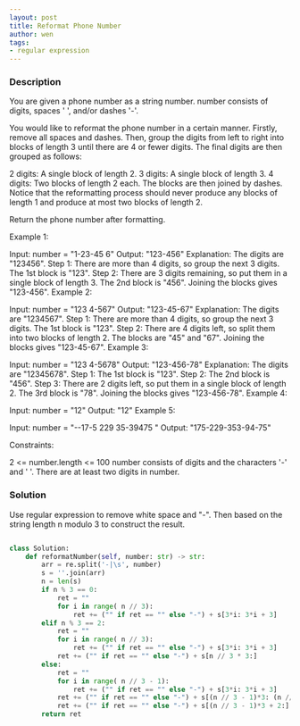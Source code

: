 ```yaml
---
layout: post
title: Reformat Phone Number
author: wen
tags:
- regular expression
---
```


### Description

You are given a phone number as a string number. number consists of digits, spaces ' ', and/or dashes '-'.

You would like to reformat the phone number in a certain manner. Firstly, remove all spaces and dashes. Then, group the digits from left to right into blocks of length 3 until there are 4 or fewer digits. The final digits are then grouped as follows:

2 digits: A single block of length 2.
3 digits: A single block of length 3.
4 digits: Two blocks of length 2 each.
The blocks are then joined by dashes. Notice that the reformatting process should never produce any blocks of length 1 and produce at most two blocks of length 2.

Return the phone number after formatting.

 

Example 1:

Input: number = "1-23-45 6"
Output: "123-456"
Explanation: The digits are "123456".
Step 1: There are more than 4 digits, so group the next 3 digits. The 1st block is "123".
Step 2: There are 3 digits remaining, so put them in a single block of length 3. The 2nd block is "456".
Joining the blocks gives "123-456".
Example 2:

Input: number = "123 4-567"
Output: "123-45-67"
Explanation: The digits are "1234567".
Step 1: There are more than 4 digits, so group the next 3 digits. The 1st block is "123".
Step 2: There are 4 digits left, so split them into two blocks of length 2. The blocks are "45" and "67".
Joining the blocks gives "123-45-67".
Example 3:

Input: number = "123 4-5678"
Output: "123-456-78"
Explanation: The digits are "12345678".
Step 1: The 1st block is "123".
Step 2: The 2nd block is "456".
Step 3: There are 2 digits left, so put them in a single block of length 2. The 3rd block is "78".
Joining the blocks gives "123-456-78".
Example 4:

Input: number = "12"
Output: "12"
Example 5:

Input: number = "--17-5 229 35-39475 "
Output: "175-229-353-94-75"
 

Constraints:

2 <= number.length <= 100
number consists of digits and the characters '-' and ' '.
There are at least two digits in number.


### Solution

Use regular expression to remove white space and "-". Then based on the string length n modulo 3 to construct the result.


```python

class Solution:
    def reformatNumber(self, number: str) -> str:
        arr = re.split('-|\s', number)
        s = ''.join(arr)
        n = len(s)
        if n % 3 == 0:
            ret = ""
            for i in range( n // 3):
                ret += ("" if ret == "" else "-") + s[3*i: 3*i + 3]
        elif n % 3 == 2:
            ret = ""
            for i in range( n // 3):
                ret += ("" if ret == "" else "-") + s[3*i: 3*i + 3]
            ret += ("" if ret == "" else "-") + s[n // 3 * 3:]
        else:
            ret = ""
            for i in range( n // 3 - 1):
                ret += ("" if ret == "" else "-") + s[3*i: 3*i + 3]
            ret += ("" if ret == "" else "-") + s[(n // 3 - 1)*3: (n // 3 - 1)*3 + 2]
            ret += ("" if ret == "" else "-") + s[(n // 3 - 1)*3 + 2:]
        return ret
				
```